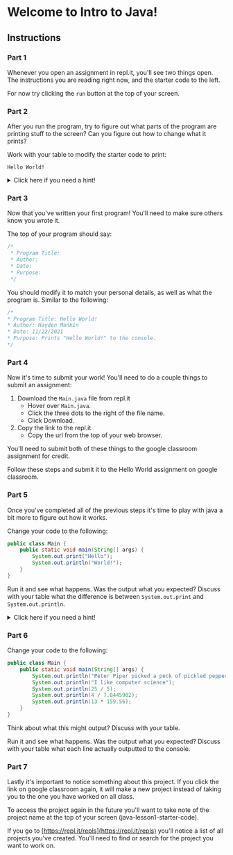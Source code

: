 # Welcome to Intro to Java!

## Instructions

### Part 1

Whenever you open an assignment in repl.it, you'll see two things open. The instructions you are reading right now, and the starter code to the left.

For now try clicking the `run` button at the top of your screen.

### Part 2

After you run the program, try to figure out what parts of the program are printing stuff to the screen? Can you figure out how to change what it prints?

Work with your table to modify the starter code to print:

```
Hello World!
```

<details>
<summary>Click here if you need a hint!</summary>
<pre>
<code>System.out.println("message");
</code></pre>
<p>will print "message" to the console. </p>
<p>You can remove all of the lines that start with <code>System.out.println</code> from the code to make it stop printing the messages out. However the following lines of code are <b>mandatory</b> and cannot be removed:</p>
<pre><code>public class Main {
    public static void main(String[] args) {
        
    }
}
</code></pre>
</details>

### Part 3

Now that you've written your first program! You'll need to make sure others know you wrote it.

The top of your program should say:

```java
/*
 * Program Title: 
 * Author: 
 * Date: 
 * Purpose: 
 */
 ```

 You should modify it to match your personal details, as well as what the program is. Similar to the following:

 ```java
 /*
 * Program Title: Hello World!
 * Author: Hayden Mankin
 * Date: 11/22/2021
 * Purpose: Prints "Hello World!" to the console.
 */
 ```

### Part 4

Now it's time to submit your work! You'll need to do a couple things to submit an assignment:

1. Download the `Main.java` file from repl.it
    * Hover over `Main.java`.
    * Click the three dots to the right of the file name.
    * Click Download.
2. Copy the link to the repl.it
    * Copy the url from the top of your web browser.

You'll need to submit both of these things to the google classroom assignment for credit.

Follow these steps and submit it to the Hello World assignment on google classroom.

### Part 5

Once you've completed all of the previous steps it's time to play with java a bit more to figure out how it works.

Change your code to the following:

```java
public class Main {
    public static void main(String[] args) {
        System.out.print("Hello");
        System.out.println("World!");
    }
}
```

Run it and see what happens. Was the output what you expected? Discuss with your table what the difference is between `System.out.print` and `System.out.println`.

<details>
<summary>Click here if you need a hint!</summary>
<p>Make sure you notice the distinction on each line. <code>print</code> and <code>println</code> are different becuase one has an <code>ln</code> at the end.</p>
<p>The <code>ln</code> is short for line.</p>
<p>Try changing the <code>print</code> to <code>println</code> and vice versa. How does the output change?</p>
</details>

### Part 6

Change your code to the following:

```java
public class Main {
    public static void main(String[] args) {
        System.out.println("Peter Piper picked a peck of pickled peppers.");
        System.out.println("I like computer science");
        System.out.println(25 / 5);
        System.out.println(4 / 7.0445902);
        System.out.println(13 * 159.56);
    }
}
```

Think about what this might output? Discuss with your table.

Run it and see what happens. Was the output what you expected? Discuss with your table what each line actually outputted to the console.

### Part 7

Lastly it's important to notice something about this project. If you click the link on google classroom again, it will make a new project instead of taking you to the one you have worked on all class.

To access the project again in the future you'll want to take note of the project name at the top of your screen (java-lesson1-starter-code).

If you go to [https://repl.it/repls](https://repl.it/repls) you'll notice a list of all projects you've created. You'll need to find or search for the project you want to work on.
